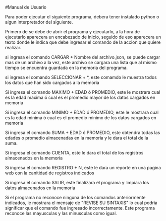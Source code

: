 #Manual de Usuario

Para poder ejecutar el siguiente programa, debera tener instalado python o algun interpretador del siguiente.

Primero de se debe de abrir el programa y ejecutarlo, a la hora de ejecutarlo aparecera un encabezado de inicio, seguido de eso aparecera un texto donde le indica que debe ingresar el comando de la accion que quiere realizar.

si ingresa el comando CARGAR + Nombre del archivo.json, se puede cargar mas de un archivo a la vez, este archivo se cargara una lista que al mismo tiempo se encuentra guardada en la memoria del programa.

si ingresa el comando SELECCIONAR + *, este comamdo le muestra todos los datos que han sido cargados a la memoria

Si ingresa el comando MAXIMO + EDAD ó PROMEDIO, este le mostrara cual es la edad maxima ó cual es el promedio mayor de los datos cargados en memoria

Si ingresa el comando MINIMO + EDAD ó PROMEDIO, este le mostrara cual es la edad minima ó cual es el promedio minimo de los datos cargados en memoria

Si ingresa el comando SUMA + EDAD ó PROMEDIO, este obtendra todas las edades o promedio almacenadas en la memoria y le dara el total de la suma.

Si ingresa el comando CUENTA, este le dara el total de los registros almacenados en la memoria

Si ingresa el comando REGISTRO + N, este le dara un reporte en una pagina web con la canitidad de registros indicados

Si ingresa el comando SALIR, este finalizara el programa y limpiara los datos almacenados en la memoria

Si el programa no reconoce ninguna de los comandos anteriormente indicados, le mostrara el mensaje de "REVISE SU SINTAXIS" lo cual podria significar que el comando fue ingresado incorrectamente. Este programa reconoce las mayusculas y las minusculas como igual.
